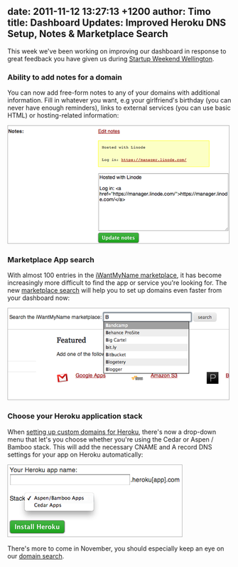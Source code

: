 date: 2011-11-12 13:27:13 +1200
author: Timo
title: Dashboard Updates: Improved Heroku DNS Setup, Notes & Marketplace Search
----

This week we've been working on improving our dashboard in response to great feedback you have given us during [Startup Weekend Wellington](http://wellington.startupweekend.org).

### Ability to add notes for a domain

You can now add free-form notes to any of your domains with additional information. Fill in whatever you want, e.g your girlfriend's birthday (you can never have enough reminders), links to external services (you can use basic HTML) or hosting-related information:

![Add Notes To Your Domain](/media/2011-11-12-domain-notes.png)

### Marketplace App search

With almost 100 entries in the [iWantMyName marketplace](https://iwantmyname.com/services), it has become increasingly more difficult to find the app or service you're looking for. The new [marketplace search](https://iwantmyname.com/dashboard/apps) will help you to set up domains even faster from your dashboard now:

![iWantMyName Marketplace Search](/media/2011-11-12-search.png)

### Choose your Heroku application stack

When [setting up custom domains for Heroku](https://iwantmyname.com/services/developer/heroku-cloud-hosting-custom-domain), there's now a drop-down menu that let's you choose whether you're using the Cedar or Aspen / Bamboo stack. This will add the necessary CNAME and A record DNS settings for your app on Heroku automatically:

![Heroku DNS Setup](/media/2011-11-12-heroku.png)

There's more to come in November, you should especially keep an eye on our [domain search](https://iwantmyname.com/search?domain=ThisSearchWillBeAwesomeSoon).
